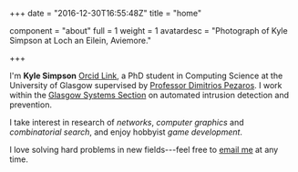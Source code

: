 +++
date = "2016-12-30T16:55:48Z"
title = "home"

component = "about"
full = 1
weight = 1
avatardesc = "Photograph of Kyle Simpson at Loch an Eilein, Aviemore."

+++

I'm **Kyle Simpson** [Orcid Link](https://orcid.org/0000-0001-8068-9909), a PhD student in Computing Science at the University of Glasgow supervised by [Professor Dimitrios Pezaros](https://www.gla.ac.uk/schools/computing/staff/dimitriospezaros/).
I work within the [Glasgow Systems Section](https://www.gla.ac.uk/schools/computing/research/researchsections/systems-section/) on automated intrusion detection and prevention.

I take interest in research of *networks*, *computer graphics* and *combinatorial search*, and enjoy hobbyist *game development*.

I love solving hard problems in new fields---feel free to [email me](mailto:kyleandrew.simpson@gmail.com) at any time.